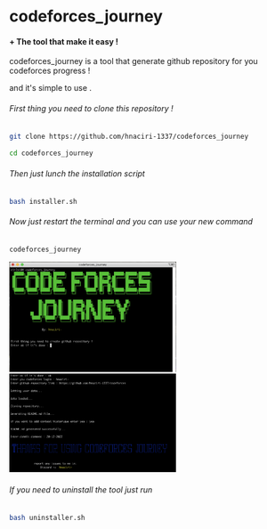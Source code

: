 # codeforces_journey



#### + The tool that make it easy !

codeforces_journey is a tool that generate github repository for you codeforces progress !

and it's simple to use .

###### First thing you need to clone this repository !

```bash
git clone https://github.com/hnaciri-1337/codeforces_journey
```

```bash
cd codeforces_journey
```

###### Then just lunch the installation script

```bash
bash installer.sh
```

###### Now just restart the terminal and you can use your new command

```bash
codeforces_journey
```

<img src="./assistance/images/first.png" alt="Alt text" title="Optional title" style="display: inline-block; margin: 0 auto; max-width: 300px">


<img src="./assistance/images/second.png" alt="Alt text" title="Optional title" style="display: inline-block; margin: 0 auto; max-width: 300px">

###### If you need to uninstall the tool just run

```bash
bash uninstaller.sh
```
